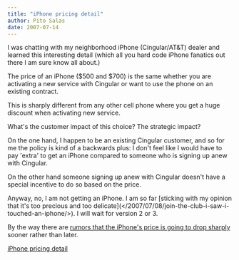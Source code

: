 ```yaml
---
title: "iPhone pricing detail"
author: Pito Salas
date: 2007-07-14
---
```




I was chatting with my neighborhood iPhone (Cingular/AT&T) dealer and learned
this interesting detail (which all you hard code iPhone fanatics out there I
am sure know all about.)

The price of an iPhone ($500 and $700) is the same whether you are activating
a new service with Cingular or want to use the phone on an existing contract.

This is sharply different from any other cell phone where you get a huge
discount when activating new service.

What's the customer impact of this choice? The strategic impact?

On the one hand, I happen to be an existing Cingular customer, and so for me
the policy is kind of a backwards plus: I don't feel like I would have to pay
'extra' to get an iPhone compared to someone who is signing up anew with
Cingular.

On the other hand someone signing up anew with Cingular doesn't have a special
incentive to do so based on the price.

Anyway, no, I am not getting an iPhone. I am so far [sticking with my opinion
that it's too precious and too delicate](</2007/07/08/join-the-club-i-saw-i-
touched-an-iphone/>). I will wait for version 2 or 3.

By the way there are [rumors that the iPhone's price is going to drop
sharply](<http://news.zdnet.com/2100-9595_22-6151185.html>) sooner rather than
later.


[iPhone pricing detail](None)
